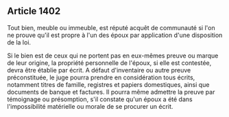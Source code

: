 Article 1402
----
Tout bien, meuble ou immeuble, est réputé acquêt de communauté si l'on ne prouve
qu'il est propre à l'un des époux par application d'une disposition de la loi.

Si le bien est de ceux qui ne portent pas en eux-mêmes preuve ou marque de leur
origine, la propriété personnelle de l'époux, si elle est contestée, devra être
établie par écrit. A défaut d'inventaire ou autre preuve préconstituée, le juge
pourra prendre en considération tous écrits, notamment titres de famille,
registres et papiers domestiques, ainsi que documents de banque et factures. Il
pourra même admettre la preuve par témoignage ou présomption, s'il constate
qu'un époux a été dans l'impossibilité matérielle ou morale de se procurer un
écrit.
